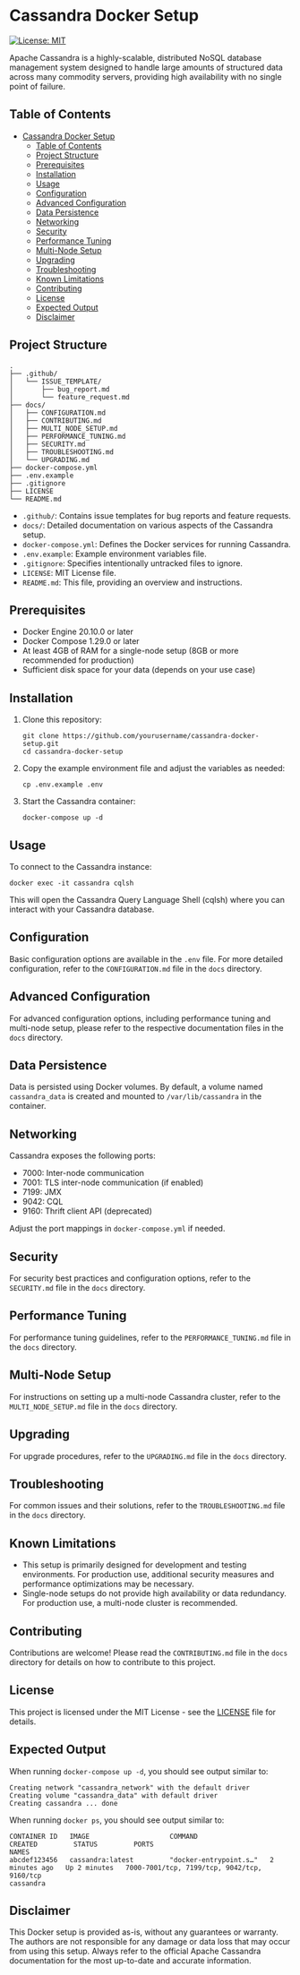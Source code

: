 # Cassandra Docker Setup

[![License: MIT](https://img.shields.io/badge/License-MIT-yellow.svg)](https://opensource.org/licenses/MIT)

Apache Cassandra is a highly-scalable, distributed NoSQL database management system designed to handle large amounts of structured data across many commodity servers, providing high availability with no single point of failure.

## Table of Contents

- [Cassandra Docker Setup](#cassandra-docker-setup)
  - [Table of Contents](#table-of-contents)
  - [Project Structure](#project-structure)
  - [Prerequisites](#prerequisites)
  - [Installation](#installation)
  - [Usage](#usage)
  - [Configuration](#configuration)
  - [Advanced Configuration](#advanced-configuration)
  - [Data Persistence](#data-persistence)
  - [Networking](#networking)
  - [Security](#security)
  - [Performance Tuning](#performance-tuning)
  - [Multi-Node Setup](#multi-node-setup)
  - [Upgrading](#upgrading)
  - [Troubleshooting](#troubleshooting)
  - [Known Limitations](#known-limitations)
  - [Contributing](#contributing)
  - [License](#license)
  - [Expected Output](#expected-output)
  - [Disclaimer](#disclaimer)

## Project Structure

```
.
├── .github/
│   └── ISSUE_TEMPLATE/
│       ├── bug_report.md
│       └── feature_request.md
├── docs/
│   ├── CONFIGURATION.md
│   ├── CONTRIBUTING.md
│   ├── MULTI_NODE_SETUP.md
│   ├── PERFORMANCE_TUNING.md
│   ├── SECURITY.md
│   ├── TROUBLESHOOTING.md
│   └── UPGRADING.md
├── docker-compose.yml
├── .env.example
├── .gitignore
├── LICENSE
└── README.md
```

- `.github/`: Contains issue templates for bug reports and feature requests.
- `docs/`: Detailed documentation on various aspects of the Cassandra setup.
- `docker-compose.yml`: Defines the Docker services for running Cassandra.
- `.env.example`: Example environment variables file.
- `.gitignore`: Specifies intentionally untracked files to ignore.
- `LICENSE`: MIT License file.
- `README.md`: This file, providing an overview and instructions.

## Prerequisites

- Docker Engine 20.10.0 or later
- Docker Compose 1.29.0 or later
- At least 4GB of RAM for a single-node setup (8GB or more recommended for production)
- Sufficient disk space for your data (depends on your use case)

## Installation

1. Clone this repository:

   ```
   git clone https://github.com/yourusername/cassandra-docker-setup.git
   cd cassandra-docker-setup
   ```

2. Copy the example environment file and adjust the variables as needed:

   ```
   cp .env.example .env
   ```

3. Start the Cassandra container:
   ```
   docker-compose up -d
   ```

## Usage

To connect to the Cassandra instance:

```
docker exec -it cassandra cqlsh
```

This will open the Cassandra Query Language Shell (cqlsh) where you can interact with your Cassandra database.

## Configuration

Basic configuration options are available in the `.env` file. For more detailed configuration, refer to the `CONFIGURATION.md` file in the `docs` directory.

## Advanced Configuration

For advanced configuration options, including performance tuning and multi-node setup, please refer to the respective documentation files in the `docs` directory.

## Data Persistence

Data is persisted using Docker volumes. By default, a volume named `cassandra_data` is created and mounted to `/var/lib/cassandra` in the container.

## Networking

Cassandra exposes the following ports:

- 7000: Inter-node communication
- 7001: TLS inter-node communication (if enabled)
- 7199: JMX
- 9042: CQL
- 9160: Thrift client API (deprecated)

Adjust the port mappings in `docker-compose.yml` if needed.

## Security

For security best practices and configuration options, refer to the `SECURITY.md` file in the `docs` directory.

## Performance Tuning

For performance tuning guidelines, refer to the `PERFORMANCE_TUNING.md` file in the `docs` directory.

## Multi-Node Setup

For instructions on setting up a multi-node Cassandra cluster, refer to the `MULTI_NODE_SETUP.md` file in the `docs` directory.

## Upgrading

For upgrade procedures, refer to the `UPGRADING.md` file in the `docs` directory.

## Troubleshooting

For common issues and their solutions, refer to the `TROUBLESHOOTING.md` file in the `docs` directory.

## Known Limitations

- This setup is primarily designed for development and testing environments. For production use, additional security measures and performance optimizations may be necessary.
- Single-node setups do not provide high availability or data redundancy. For production use, a multi-node cluster is recommended.

## Contributing

Contributions are welcome! Please read the `CONTRIBUTING.md` file in the `docs` directory for details on how to contribute to this project.

## License

This project is licensed under the MIT License - see the [LICENSE](LICENSE) file for details.

## Expected Output

When running `docker-compose up -d`, you should see output similar to:

```
Creating network "cassandra_network" with the default driver
Creating volume "cassandra_data" with default driver
Creating cassandra ... done
```

When running `docker ps`, you should see output similar to:

```
CONTAINER ID   IMAGE                    COMMAND                  CREATED         STATUS         PORTS                                                                                                        NAMES
abcdef123456   cassandra:latest         "docker-entrypoint.s…"   2 minutes ago   Up 2 minutes   7000-7001/tcp, 7199/tcp, 9042/tcp, 9160/tcp                                                                  cassandra
```

## Disclaimer

This Docker setup is provided as-is, without any guarantees or warranty. The authors are not responsible for any damage or data loss that may occur from using this setup. Always refer to the official Apache Cassandra documentation for the most up-to-date and accurate information.
